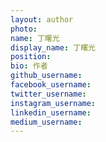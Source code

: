```yaml
---
layout: author
photo:
name: 丁曙光
display_name: 丁曙光
position: 
bio: 作者
github_username:
facebook_username:
twitter_username:
instagram_username:
linkedin_username:
medium_username:
---
```

